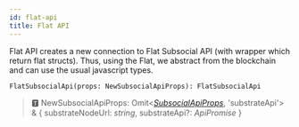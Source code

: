 ```yaml
---
id: flat-api
title: Flat API
---
```


Flat API creates a new connection to Flat Subsocial API (with wrapper which return flat structs). Thus, using the Flat, we abstract from the blockchain and can use the usual javascript types.

```
FlatSubsocialApi(props: NewSubsocialApiProps): FlatSubsocialApi
```

>🆃 NewSubsocialApiProps: Omit<[*SubsocialApiProps*](https://docs.subsocial.network/js-docs/js-sdk/modules/api.html#subsocialapiprops), 'substrateApi'> & { substrateNodeUrl: *string*, substrateApi?: *ApiPromise* }
